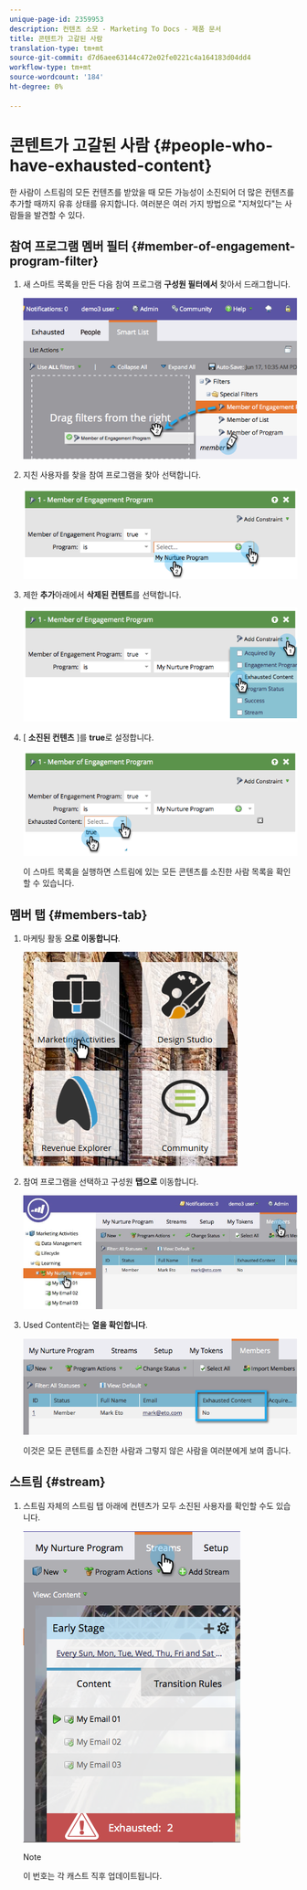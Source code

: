 ```yaml
---
unique-page-id: 2359953
description: 컨텐츠 소모 - Marketing To Docs - 제품 문서
title: 콘텐트가 고갈된 사람
translation-type: tm+mt
source-git-commit: d7d6aee63144c472e02fe0221c4a164183d04dd4
workflow-type: tm+mt
source-wordcount: '184'
ht-degree: 0%

---
```



# 콘텐트가 고갈된 사람 {#people-who-have-exhausted-content}

한 사람이 스트림의 모든 컨텐츠를 받았을 때 모든 가능성이 소진되어 더 많은 컨텐츠를 추가할 때까지 유휴 상태를 유지합니다. 여러분은 여러 가지 방법으로 &quot;지쳐있다&quot;는 사람들을 발견할 수 있다.

## 참여 프로그램 멤버 필터 {#member-of-engagement-program-filter}

1. 새 스마트 목록을 만든 다음 참여 프로그램 **구성원 필터에서** 찾아서 드래그합니다.

   ![](assets/image2014-9-15-18-20-0.png)

1. 지친 사용자를 찾을 참여 프로그램을 찾아 선택합니다.

   ![](assets/image2014-9-15-18-3a20-3a11.png)

1. 제한 **추가**&#x200B;아래에서 **삭제된 컨텐트**&#x200B;를 선택합니다.

   ![](assets/image2014-9-15-18-3a20-3a17.png)

1. [ **소진된 컨텐츠** ]를 **true**&#x200B;로 설정합니다.

   ![](assets/image2014-9-15-18-3a20-3a21.png)

   이 스마트 목록을 실행하면 스트림에 있는 모든 콘텐츠를 소진한 사람 목록을 확인할 수 있습니다.

## 멤버 탭 {#members-tab}

1. 마케팅 활동 **으로 이동합니다**.

   ![](assets/ma.png)

1. 참여 프로그램을 선택하고 구성원 **탭으로** 이동합니다.

   ![](assets/memberstab.jpg)

1. Used Content라는 **열을 확인합니다**.

   ![](assets/image2014-9-15-18-3a21-3a7.png)

   이것은 모든 콘텐트를 소진한 사람과 그렇지 않은 사람을 여러분에게 보여 줍니다.

## 스트림 {#stream}

1. 스트림 자체의 스트림 탭 아래에 컨텐츠가 모두 소진된 사용자를 확인할 수도 있습니다.

   ![](assets/image2014-9-15-18-3a21-3a38.png)

   >[!NOTE]
   >
   >이 번호는 각 캐스트 직후 업데이트됩니다.

